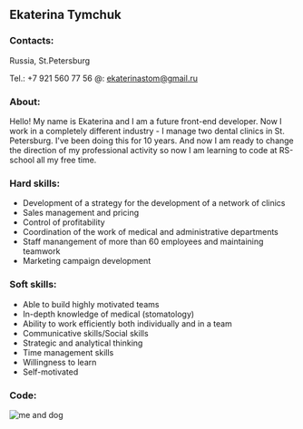 ## Ekaterina Tymchuk
### Contacts:
Russia, St.Petersburg      

Tel.: +7 921 560 77 56    @: ekaterinastom@gmail.ru

### About:
Hello! My name is Ekaterina and I am a future front-end developer. Now I work in a completely different industry - I manage two dental clinics in St. Petersburg. I've been doing this for 10 years. And now I am ready to change the direction of my professional activity so now I am learning to code at RS-school all my free time. 

### Hard skills:

* Development of a strategy for the development of a network of clinics
* Sales management and pricing
* Control of profitability
* Coordination of the work of medical and administrative departments
* Staff manangement of more than 60 employees and maintaining teamwork
* Marketing campaign development

### Soft skills:

* Able to build highly motivated teams
* In-depth knowledge of medical (stomatology)
* Ability to work efficiently both individually and in a team
* Communicative skills/Social skills
* Strategic and analytical thinking
* Time management skills 
* Willingness to learn
* Self-motivated

### Code:

<html>
<head>
<title>Nice to meet you, friends call me Katrin.</title>
</head>
<body>
<p><img src="CUK_7RWsUqM.jpg" width=«300» height=«400» alt="me and dog"></p>
</body>
</html>